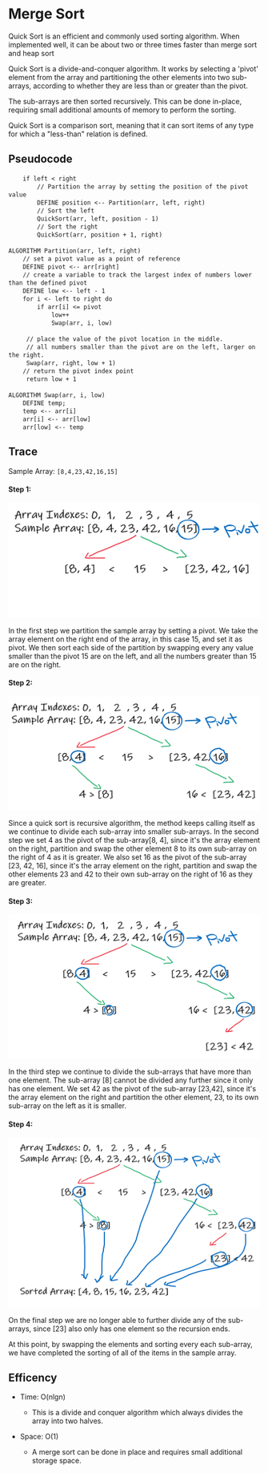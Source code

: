 # Merge Sort

Quick Sort is an efficient and commonly used sorting algorithm. When implemented well, it can be about two or three times faster than merge sort and heap sort

Quick Sort is a divide-and-conquer algorithm. It works by selecting a 'pivot' element from the array and partitioning the other elements into two sub-arrays, according to whether they are less than or greater than the pivot. 

The sub-arrays are then sorted recursively. This can be done in-place, requiring small additional amounts of memory to perform the sorting.

Quick Sort is a comparison sort, meaning that it can sort items of any type for which a "less-than" relation is defined. 

## Pseudocode

```ALGORITHM QuickSort(arr, left, right)
    if left < right
        // Partition the array by setting the position of the pivot value 
        DEFINE position <-- Partition(arr, left, right)
        // Sort the left
        QuickSort(arr, left, position - 1)
        // Sort the right
        QuickSort(arr, position + 1, right)

ALGORITHM Partition(arr, left, right)
    // set a pivot value as a point of reference
    DEFINE pivot <-- arr[right]
    // create a variable to track the largest index of numbers lower than the defined pivot
    DEFINE low <-- left - 1
    for i <- left to right do
        if arr[i] <= pivot
            low++
            Swap(arr, i, low)

     // place the value of the pivot location in the middle.
     // all numbers smaller than the pivot are on the left, larger on the right. 
     Swap(arr, right, low + 1)
    // return the pivot index point
     return low + 1

ALGORITHM Swap(arr, i, low)
    DEFINE temp;
    temp <-- arr[i]
    arr[i] <-- arr[low]
    arr[low] <-- temp
```


## Trace

Sample Array: `[8,4,23,42,16,15]`

#### Step 1:
![Image](https://github.com/NaamaBarIlan/data-structures-and-algorithms/blob/master/Assets/CC28-1.png)

In the first step we partition the sample array by setting a pivot. We take the array element on the right end of the array, in this case 15, and set it as pivot. 
We then sort each side of the partition by swapping every any value smaller than the pivot 15 are on the left, and all the numbers greater than 15 are on the right.


#### Step 2:
![Image](https://github.com/NaamaBarIlan/data-structures-and-algorithms/blob/master/Assets/CC28-2.png)

Since a quick sort is recursive algorithm, the method keeps calling itself as we continue to divide each sub-array into smaller sub-arrays. 
In the second step we set 4 as the pivot of the sub-array[8, 4], since it's the array element on the right, partition and swap the other element 8 to its own sub-array on the right of 4 as it is greater. 
We also set 16 as the pivot of the sub-array [23, 42, 16], since it's the array element on the right, partition and swap the other elements 23 and 42 to their own sub-array on the right of 16 as they are greater. 


#### Step 3:
![Image](https://github.com/NaamaBarIlan/data-structures-and-algorithms/blob/master/Assets/CC28-3.png)

In the third step we continue to divide the sub-arrays that have more than one element. 
The sub-array [8] cannot be divided any further since it only has one element.
We set 42 as the pivot of the sub-array [23,42], since it's the array element on the right and partition the other element, 23, to its own sub-array on the left as it is smaller. 


#### Step 4:
![Image](https://github.com/NaamaBarIlan/data-structures-and-algorithms/blob/master/Assets/CC28-4.png)

On the final step we are no longer able to further divide any of the sub-arrays, since [23] also only has one element so the recursion ends.

At this point, by swapping the elements and sorting every each sub-array, we have completed the sorting of all of the items in the sample array. 


## Efficency
  * Time: O(nlgn) 
    * This is a divide and conquer algorithm which always divides the array into two halves. 

  * Space: O(1)
     * A merge sort can be done in place and requires small additional storage space. 
    
